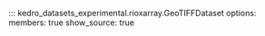 ::: kedro_datasets_experimental.rioxarray.GeoTIFFDataset
    options:
        members: true
        show_source: true